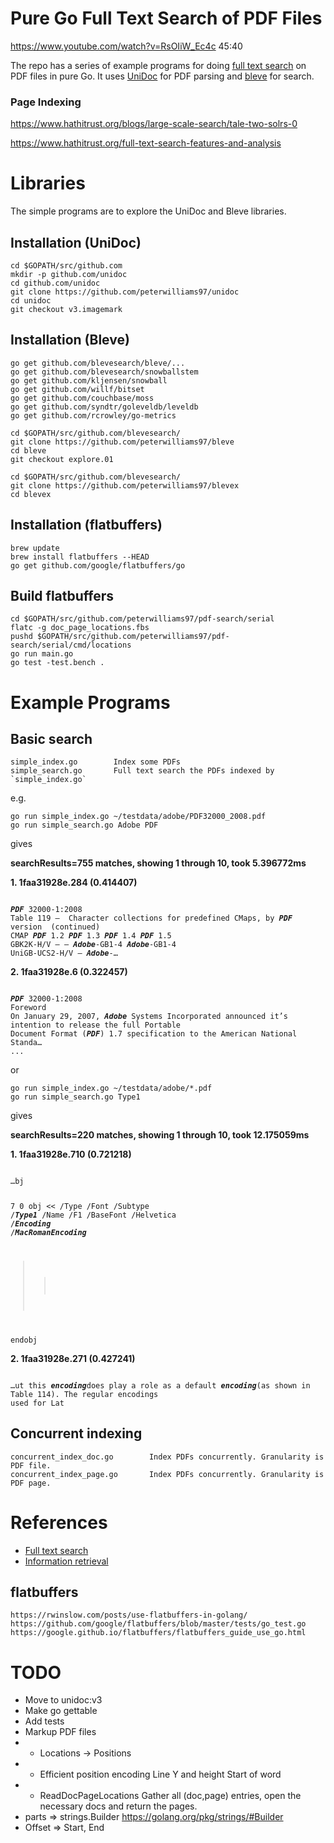 Pure Go Full Text Search of PDF Files
=====================================
https://www.youtube.com/watch?v=RsOIiW_Ec4c 45:40

The repo has a series of example programs for doing [full text search](https://en.wikipedia.org/wiki/Full-text_search) on PDF files in pure Go. It uses [UniDoc](https://unidoc.io/) for PDF parsing and [bleve](http://github.com/blevesearch/bleve) for search.

### Page Indexing
https://www.hathitrust.org/blogs/large-scale-search/tale-two-solrs-0

https://www.hathitrust.org/full-text-search-features-and-analysis

Libraries
=========

The simple programs are to explore the UniDoc and Bleve libraries.

Installation (UniDoc)
---------------------
	cd $GOPATH/src/github.com
	mkdir -p github.com/unidoc
	cd github.com/unidoc
	git clone https://github.com/peterwilliams97/unidoc
	cd unidoc
	git checkout v3.imagemark

Installation (Bleve)
--------------------
	go get github.com/blevesearch/bleve/...
	go get github.com/blevesearch/snowballstem
	go get github.com/kljensen/snowball
	go get github.com/willf/bitset
	go get github.com/couchbase/moss
	go get github.com/syndtr/goleveldb/leveldb
	go get github.com/rcrowley/go-metrics

	cd $GOPATH/src/github.com/blevesearch/
	git clone https://github.com/peterwilliams97/bleve
	cd bleve
	git checkout explore.01

	cd $GOPATH/src/github.com/blevesearch/
	git clone https://github.com/peterwilliams97/blevex
	cd blevex

Installation (flatbuffers)
--------------------------
	brew update
	brew install flatbuffers --HEAD
	go get github.com/google/flatbuffers/go


Build flatbuffers
-----------------
	cd $GOPATH/src/github.com/peterwilliams97/pdf-search/serial
	flatc -g doc_page_locations.fbs
	pushd $GOPATH/src/github.com/peterwilliams97/pdf-search/serial/cmd/locations
	go run main.go
	go test -test.bench .

Example Programs
================

Basic search
------------
	simple_index.go        Index some PDFs
	simple_search.go       Full text search the PDFs indexed by `simple_index.go`

e.g.

	go run simple_index.go ~/testdata/adobe/PDF32000_2008.pdf
	go run simple_search.go Adobe PDF

gives

<strong>searchResults=755 matches, showing 1 through 10, took 5.396772ms</strong>

<strong>1. 1faa31928e.284 (0.414407) </strong>

<code>
<strong><em>PDF</em></strong> 32000-1:2008
Table 119 –  Character collections for predefined CMaps, by <strong><em>PDF</em></strong> version  (continued)
CMAP <strong><em>PDF</em></strong> 1.2 <strong><em>PDF</em></strong> 1.3 <strong><em>PDF</em></strong> 1.4 <strong><em>PDF</em></strong> 1.5
GBK2K-H/V — — <strong><em>Adobe</em></strong>-GB1-4 <strong><em>Adobe</em></strong>-GB1-4
UniGB-UCS2-H/V — <strong><em>Adobe</em></strong>-…
</code>

<strong>2. 1faa31928e.6 (0.322457) </strong>

<code>
<strong><em>PDF</em></strong> 32000-1:2008
Foreword
On January 29, 2007, <strong><em>Adobe</em></strong> Systems Incorporated announced it’s intention to release the full Portable
Document Format (<strong><em>PDF</em></strong>) 1.7 specification to the American National Standa…
...
</code>

or

	go run simple_index.go ~/testdata/adobe/*.pdf
	go run simple_search.go Type1

gives

<strong>searchResults=220 matches, showing 1 through 10, took 12.175059ms</strong>

<strong>1. 1faa31928e.710 (0.721218)</strong>

<code>
…bj

7  0  obj
<<  /Type  /Font
    /Subtype  /<strong><em>Type1</em></strong>
    /Name  /F1
    /BaseFont  /Helvetica
    /<strong><em>Encoding</em></strong> /<strong><em>MacRomanEncoding</em></strong>
>>
endobj
</code>

<strong>2. 1faa31928e.271 (0.427241)</strong>

<code>
…ut this <strong><em>encoding</em></strong>does play a role as a default <strong><em>encoding</em></strong>(as shown in Table 114). The regular encodings
used for Lat
</code>

Concurrent indexing
-------------------
	concurrent_index_doc.go        Index PDFs concurrently. Granularity is PDF file.
	concurrent_index_page.go       Index PDFs concurrently. Granularity is PDF page.


References
==========
* [Full text search](https://en.wikipedia.org/wiki/Full-text_search)
* [Information retrieval](https://en.wikipedia.org/wiki/Information_retrieval)

flatbuffers
-----------
	https://rwinslow.com/posts/use-flatbuffers-in-golang/
	https://github.com/google/flatbuffers/blob/master/tests/go_test.go
	https://google.github.io/flatbuffers/flatbuffers_guide_use_go.html


TODO
====
* Move to unidoc:v3
* Make go gettable
* Add tests
* Markup PDF files
*  - Locations -> Positions
*  - Efficient position encoding
			Line Y and height
			Start of word
*  - ReadDocPageLocations Gather all (doc,page) entries, open the necessary docs and return the pages.
* parts => strings.Builder https://golang.org/pkg/strings/#Builder
* Offset => Start, End
